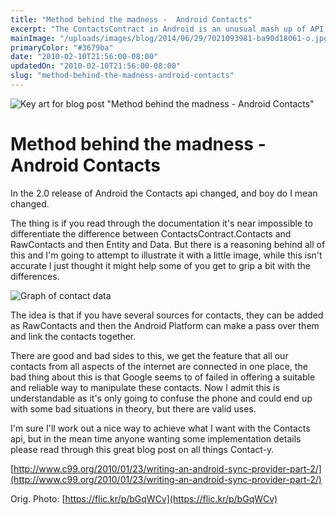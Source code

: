 ```yaml
---
title: "Method behind the madness -  Android Contacts"
excerpt: "The ContactsContract in Android is an unusual mash up of API's to access the contacts list on a device."
mainImage: "/uploads/images/blog/2014/06/29/7021093981-ba90d18061-o.jpg"
primaryColor: "#3679ba"
date: "2010-02-10T21:56:00-08:00"
updatedOn: "2010-02-10T21:56:00-08:00"
slug: "method-behind-the-madness-android-contacts"
---
```

![Key art for blog post "Method behind the madness -  Android Contacts"](/uploads/images/blog/2014/06/29/7021093981-ba90d18061-o.jpg)

# Method behind the madness -  Android Contacts

In the 2.0 release of Android the Contacts api changed, and boy do I mean changed.

The thing is if you read through the documentation it's near impossible to differentiate the difference between ContactsContract.Contacts and RawContacts and then Entity and Data. But there is a reasoning behind all of this and I'm going to attempt to illustrate it with a little image, while this isn't accurate I just thought it might help some of you get to grip a bit with the differences. 

![Graph of contact data](/uploads/images/blog/2010/02/AndroidContacts.png "300")

The idea is that if you have several sources for contacts, they can be added as RawContacts and then the Android Platform can make a pass over them and link the contacts together.

There are good and bad sides to this, we get the feature that all our contacts from all aspects of the internet are connected in one place, the bad thing about this is that Google seems to of failed in offering a suitable and reliable way to manipulate these contacts. Now I admit this is understandable as it's only going to confuse the phone and could end up with some bad situations in theory, but there are valid uses.

I'm sure I'll work out a nice way to achieve what I want with the Contacts api, but in the mean time anyone wanting some implementation details please read through this great blog post on all things Contact-y.

[http://www.c99.org/2010/01/23/writing-an-android-sync-provider-part-2/](http://www.c99.org/2010/01/23/writing-an-android-sync-provider-part-2/)

Orig. Photo: [https://flic.kr/p/bGqWCv](https://flic.kr/p/bGqWCv)